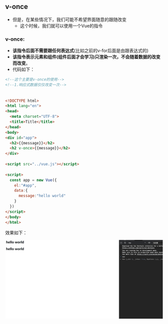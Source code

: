 ## v-once

- 但是，在某些情况下，我们可能不希望界面随意的跟随改变
  - 这个时候，我们就可以使用一个Vue的指令

### v-once: 

- **该指令后面不需要跟任何表达式**(比如之前的v-for后面是由跟表达式的)
- **该指令表示元素和组件(组件后面才会学习)只渲染一次，不会随着数据的改变而改变**。
- 代码如下：

```html
<!--这个主要是v-once的使用-->
<!--1.响应式数据仅仅改变一次-->


<!DOCTYPE html>
<html lang="en">
<head>
  <meta charset="UTF-8">
  <title>Title</title>
</head>
<body>
<div id="app">
  <h2>{{message}}</h2>
  <h2 v-once>{{message}}</h2>
</div>

<script src="../vue.js"></script>

<script>
  const app = new Vue({
    el:"#app",
    data:{
      message:"hello world"
    }
  })
</script>
</body>
</html>
```

效果如下：

![动画1](image/动画1.gif)







